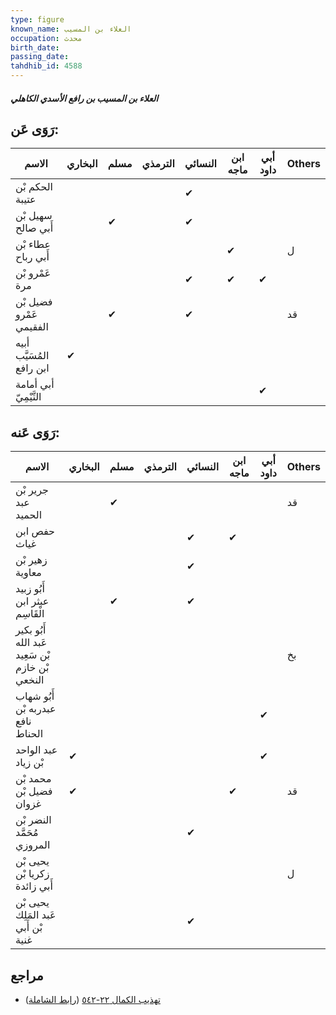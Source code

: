 ```yaml
---
type: figure
known_name: العلاء بن المسيب
occupation: محدث
birth_date:
passing_date:
tahdhib_id: 4588
---
```

##### العلاء بن المسيب بن رافع الأسدي الكاهلي

## رَوَى عَن:
| الاسم                    | البخاري | مسلم | الترمذي | النسائي | ابن ماجه | أبي داود | Others |
| ------------------------ | ------- | ---- | ------- | ------- | -------- | -------- | ------ |
| الحكم بْن عتيبة          |         |      |         | ✔       |          |          |        |
| سهيل بْن أَبي صالح       |         | ✔    |         | ✔       |          |          |        |
| عطاء بْن أَبي رباح       |         |      |         |         | ✔        |          | ل      |
| عَمْرو بْن مرة           |         |      |         | ✔       | ✔        | ✔        |        |
| فضيل بْن عَمْرو الفقيمي  |         | ✔    |         | ✔       |          |          | قد     |
| أبيه المُسَيَّب ابن رافع | ✔       |      |         |         |          |          |        |
| أبي أمامة التَّيْمِيّ    |         |      |         |         |          | ✔        |        |
## رَوَى عَنه:
| الاسم                                           | البخاري | مسلم | الترمذي | النسائي | ابن ماجه | أبي داود | Others |
| ----------------------------------------------- | ------- | ---- | ------- | ------- | -------- | -------- | ------ |
| جرير بْن عبد الحميد                             |         | ✔    |         |         |          |          | قد     |
| حفص ابن غياث                                    |         |      |         | ✔       | ✔        |          |        |
| زهير بْن معاوية                                 |         |      |         | ✔       |          |          |        |
| أَبُو زبيد عبثر ابن الْقَاسِم                   |         | ✔    |         | ✔       |          |          |        |
| أَبُو بكير عَبد الله بْن سَعِيد بْن خازم النخعي |         |      |         |         |          |          | بخ     |
| أَبُو شهاب عبدربه بْن نافع الحناط               |         |      |         |         |          | ✔        |        |
| عبد الواحد بْن زياد                             | ✔       |      |         |         |          | ✔        |        |
| محمد بْن فضيل بْن غزوان                         | ✔       |      |         |         | ✔        |          | قد     |
| النضر بْن مُحَمَّد المروزي                      |         |      |         | ✔       |          |          |        |
| يحيى بْن زكريا بْن أَبي زائدة                   |         |      |         |         |          |          | ل      |
| يحيى بْن عَبد المَلِك بْن أَبي غنية             |         |      |         | ✔       |          |          |        |
## مراجع
- [تهذيب الكمال ٢٢-٥٤٢](obsidian://open?vault=Tahdhib-al-Kamal&file=Figures/٤٥٨٨-العلاء%20بن%20المسيب%20بن%20رافع%20الأسدي%20الكاهلي) ([رابط الشاملة](https://shamela.ws/book/3722/11795))